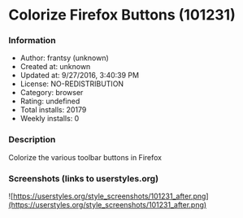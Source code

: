 # Colorize Firefox Buttons (101231)

### Information
- Author: frantsy (unknown)
- Created at: unknown
- Updated at: 9/27/2016, 3:40:39 PM
- License: NO-REDISTRIBUTION
- Category: browser
- Rating: undefined
- Total installs: 20179
- Weekly installs: 0


### Description
Colorize the various toolbar buttons in Firefox


### Screenshots (links to userstyles.org)
![https://userstyles.org/style_screenshots/101231_after.png](https://userstyles.org/style_screenshots/101231_after.png)


